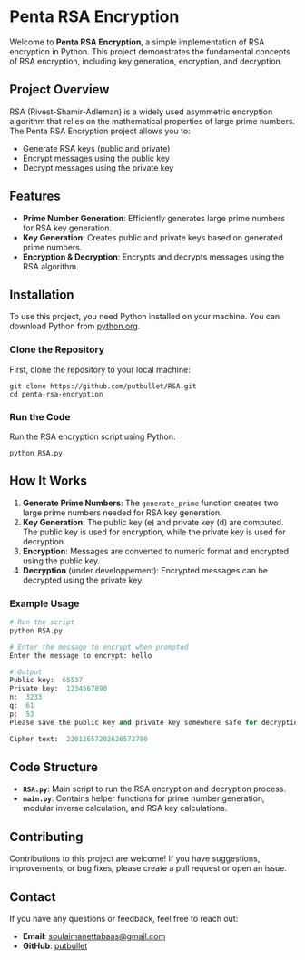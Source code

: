 # Penta RSA Encryption

Welcome to **Penta RSA Encryption**, a simple implementation of RSA encryption in Python. This project demonstrates the fundamental concepts of RSA encryption, including key generation, encryption, and decryption.

## Project Overview

RSA (Rivest-Shamir-Adleman) is a widely used asymmetric encryption algorithm that relies on the mathematical properties of large prime numbers. The Penta RSA Encryption project allows you to:

- Generate RSA keys (public and private)
- Encrypt messages using the public key
- Decrypt messages using the private key

## Features

- **Prime Number Generation**: Efficiently generates large prime numbers for RSA key generation.
- **Key Generation**: Creates public and private keys based on generated prime numbers.
- **Encryption & Decryption**: Encrypts and decrypts messages using the RSA algorithm.

## Installation

To use this project, you need Python installed on your machine. You can download Python from [python.org](https://www.python.org/downloads/).

### Clone the Repository

First, clone the repository to your local machine:

```
git clone https://github.com/putbullet/RSA.git
cd penta-rsa-encryption
```

### Run the Code

Run the RSA encryption script using Python:

```
python RSA.py
```

## How It Works

1. **Generate Prime Numbers**: The `generate_prime` function creates two large prime numbers needed for RSA key generation.
2. **Key Generation**: The public key (e) and private key (d) are computed. The public key is used for encryption, while the private key is used for decryption.
3. **Encryption**: Messages are converted to numeric format and encrypted using the public key.
4. **Decryption** (under developpement): Encrypted messages can be decrypted using the private key.

### Example Usage

```python
# Run the script
python RSA.py

# Enter the message to encrypt when prompted
Enter the message to encrypt: hello

# Output
Public key:  65537
Private key:  1234567890
n:  3233
q:  61
p:  53
Please save the public key and private key somewhere safe for decryption

Cipher text:  22012657202626572790
```

## Code Structure

- **`RSA.py`**: Main script to run the RSA encryption and decryption process.
- **`main.py`**: Contains helper functions for prime number generation, modular inverse calculation, and RSA key calculations.

## Contributing

Contributions to this project are welcome! If you have suggestions, improvements, or bug fixes, please create a pull request or open an issue.

## Contact

If you have any questions or feedback, feel free to reach out:

- **Email**: soulaimanettabaas@gmail.com
- **GitHub**: [putbullet](https://github.com/putbullet)
